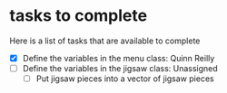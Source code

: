 # tasks to complete
Here is a list of tasks that are available to complete

 - [x] Define the variables in the menu class: Quinn Reilly
 - [ ] Define the variables in the jigsaw class: Unassigned
   - [ ] Put jigsaw pieces into a vector of jigsaw pieces
